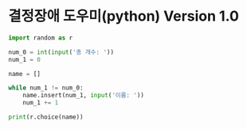 # 결정장애 도우미(python) Version 1.0

```python
import random as r

num_0 = int(input('총 개수: '))
num_1 = 0

name = []

while num_1 != num_0:
    name.insert(num_1, input('이름: '))
    num_1 += 1

print(r.choice(name))
```
